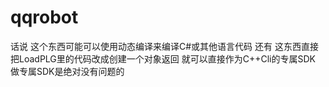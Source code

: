 # qqrobot
话说 这个东西可能可以使用动态编译来编译C#或其他语言代码
还有 这东西直接把LoadPLG里的代码改成创建一个对象返回 就可以直接作为C++Cli的专属SDK
做专属SDK是绝对没有问题的